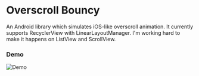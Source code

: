 # Overscroll Bouncy
An Android library which simulates iOS-like overscroll animation. It currently supports RecyclerView with LinearLayoutManager. I'm working hard to make it happens on ListView and ScrollView.

### Demo
![Demo](https://github.com/chthai64/overscroll-bouncy-android/raw/master/arts/OverscrollDemo.gif)
